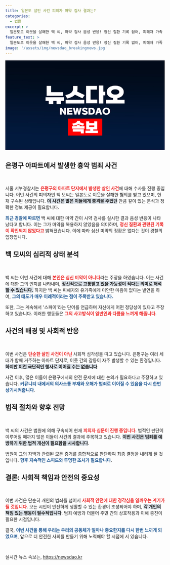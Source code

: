```yaml
---
title: 일본도 살인 사건 피의자 마약 검사 결과는?
categories:
  - 법률
excerpt: >
  일본도로 이웃을 살해한 백 씨, 마약 검사 음성 반응! 정신 질환 기록 없어, 피해자 가족 향한 차가운 반응에 충격 확산!
feature_text: >
  일본도로 이웃을 살해한 백 씨, 마약 검사 음성 반응! 정신 질환 기록 없어, 피해자 가족 향한 차가운 반응에 충격 확산!
image: '/assets/img/newsdao_breakingnews.jpg'
---
```


<p><img src="/assets/img/newsdao_breakingnews.jpg" alt="flaretime 속보" /></p>

<h2 data-ke-size="size26">은평구 아파트에서 발생한 흉악 범죄 사건</h2>

<p data-ke-size="size16">&nbsp;</p>

<p>서울 서부경찰서는 <b><span style="color: #ee2323;">은평구의 아파트 단지에서 발생한 살인 사건</span></b>에 대해 수사를 진행 중입니다. 이번 사건의 피의자인 백 모씨는 일본도로 이웃을 살해한 혐의를 받고 있으며, 현재 구속된 상태입니다. <b><span style="background-color: #21538527;">이 사건은 많은 이들에게 충격을 주었던</span></b> 만큼 깊이 있는 분석과 정확한 정보 제공이 필요합니다.</p>

<p><b><span style="color: #1a5490;">최근 경찰에 따르면</span></b> 백 씨에 대한 마약 간이 시약 검사를 실시한 결과 음성 반응이 나타났다고 합니다. 이는 그가 마약을 복용하지 않았음을 의미하며, <b><span style="color: #ee2323;">정신 질환과 관련된 기록이 확인되지 않았다고</span></b> 밝혀졌습니다. 이에 따라 심신 미약의 정황은 없다는 것이 경찰의 입장입니다.</p>

<h2 data-ke-size="size26">백 모씨의 심리적 상태 분석</h2>

<p data-ke-size="size16">&nbsp;</p>

<p>백 씨는 이번 사건에 대해 <b><span style="color: #ee2323;">본인은 심신 미약이 아니다</span></b>라는 주장을 하였습니다. 이는 사건에 대한 그의 인지를 나타내며, <b><span style="background-color: #21538527;">정신적으로 고통받고 있을 가능성이 적다는 의미로 해석할 수 있습니다.</span></b> 하지만 백 씨는 피해자와 유가족에게 미안한 마음이 없다는 발언을 하여, <b><span style="color: #1a5490;">그의 태도가 매우 이례적이라는 점이 주목받고 있습니다.</span></b></p>

<p>또한, 그는 계속해서 '스파이'라는 단어를 언급하며 자신에게 어떤 정당성이 있다고 주장하고 있습니다. 이러한 행동들은 <b><span style="color: #ee2323;">그의 사고방식이 일반인과 다름을 느끼게 해줍니다</span></b>.</p>

<h2 data-ke-size="size26">사건의 배경 및 사회적 반응</h2>

<p data-ke-size="size16">&nbsp;</p>

<p>이번 사건은 <b><span style="color: #ee2323;">단순한 살인 사건이 아닌</span></b> 사회적 심각성을 띠고 있습니다. 은평구는 여러 세대가 함께 거주하는 아파트 단지로, 이웃 간의 갈등이 자주 발생할 수 있는 환경입니다. <b><span style="background-color: #21538527;">하지만 이런 극단적인 행사로 이어질 수는 없습니다</span></b>.</p>

<p>사건 이후, 많은 이들이 은평구에서의 안전 문제에 대한 논의가 필요하다고 주장하고 있습니다. <b><span style="color: #1a5490;">커뮤니티 내에서의 의사소통 부재와 오해가 범죄로 이어질 수 있음을 다시 한번 상기시켜줍니다</span></b>.</p>

<h2 data-ke-size="size26">법적 절차와 향후 전망</h2>

<p data-ke-size="size16">&nbsp;</p>

<p>백 씨의 사건은 법원에 의해 구속되어 현재 <b><span style="color: #ee2323;">피의자 심문이 진행 중입니다</span></b>. 법적인 판단이 이루어질 때까지 많은 이들이 사건의 결과에 주목하고 있습니다. <b><span style="background-color: #21538527;">이번 사건은 범죄를 예방하기 위한 법적 개선이 필요함을 시사합니다</span></b>.</p>

<p>법원이 그의 자백과 관련된 모든 증거를 종합적으로 판단하여 최종 결정을 내리게 될 것입니다. <b><span style="color: #1a5490;">향후 지속적인 스피드와 투명한 조사가 필요합니다</span></b>.</p>

<h2 data-ke-size="size26">결론: 사회적 책임과 안전의 중요성</h2>

<p data-ke-size="size16">&nbsp;</p>

<p>이번 사건은 단순히 개인의 범죄를 넘어서 <b><span style="color: #ee2323;">사회적 안전에 대한 경각심을 일깨우는 계기가 될 것입니다</span></b>. 모든 시민이 안전하게 생활할 수 있는 환경이 조성되어야 하며, <b><span style="background-color: #21538527;">각 개인의 책임 있는 행동이 필수적입니다</span></b>. 범죄 예방과 더불어 주민 간의 상호작용과 이해 증진이 필요한 시점입니다.</p>

<p>결국, <b><span style="color: #1a5490;">이번 사건을 통해 우리는 우리의 공동체가 얼마나 중요한지를 다시 한번 느끼게 되었으며</span></b>, 앞으로 더 안전한 사회를 만들기 위해 노력해야 할 시점에 서 있습니다.</p>

<p data-ke-size="size16">&nbsp;</p>
실시간 뉴스 속보는, <a href="https://newsdao.kr" rel="dofollow">https://newsdao.kr</a>


